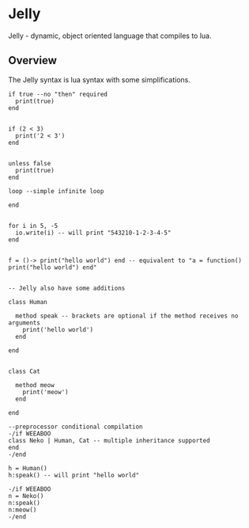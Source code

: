# Jelly

Jelly - dynamic, object oriented language that compiles to lua.

## Overview

The Jelly syntax is lua syntax with some simplifications.
```
if true --no "then" required
  print(true)
end


if (2 < 3)
  print('2 < 3')
end


unless false
  print(true)
end

loop --simple infinite loop

end


for i in 5, -5
  io.write(i) -- will print "543210-1-2-3-4-5"
end


f = ()-> print("hello world") end -- equivalent to "a = function() print("hello world") end"


-- Jelly also have some additions

class Human

  method speak -- brackets are optional if the method receives no arguments
    print('hello world')
  end

end


class Cat

  method meow
    print('meow')
  end

end

--preprocessor conditional compilation
-/if WEEABOO
class Neko | Human, Cat -- multiple inheritance supported
end
-/end

h = Human()
h:speak() -- will print "hello world"

-/if WEEABOO
n = Neko()
n:speak()
n:meow()
-/end
```

